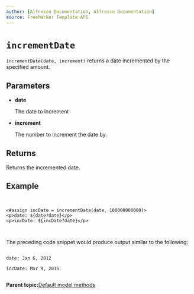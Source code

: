 ```yaml
---
author: [Alfresco Documentation, Alfresco Documentation]
source: FreeMarker Template API
---
```


# `incrementDate`

`incrementDate(date, increment)` returns a date incremented by the specified amount.

## Parameters

-   **date**

    The date to increment

-   **increment**

    The number to increment the date by.


## Returns

Returns the incremented date.

## Example

```


<#assign incDate = incrementDate(date, 100000000000)>
<p>date: ${date?date}</p>
<p>incDate: ${incDate?date}</p>

    
```

The preceding code snippet would produce output similar to the following:

```

date: Jan 6, 2012

incDate: Mar 9, 2015        
      
```

**Parent topic:**[Default model methods](../references/API-FreeMarker-defaultmodelmethods.md)

